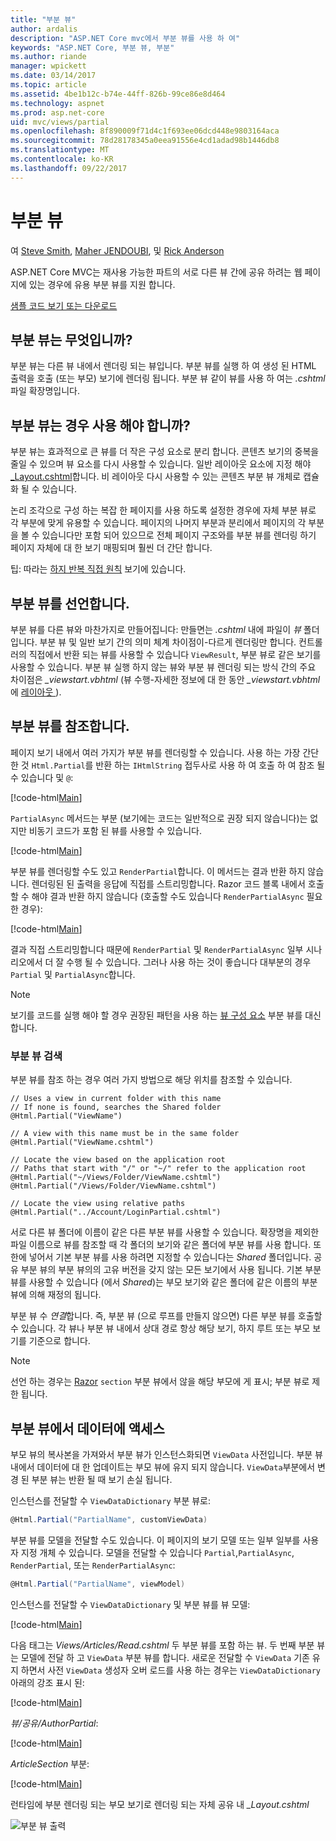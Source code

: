 ```yaml
---
title: "부분 뷰"
author: ardalis
description: "ASP.NET Core mvc에서 부분 뷰를 사용 하 여"
keywords: "ASP.NET Core, 부분 뷰, 부분"
ms.author: riande
manager: wpickett
ms.date: 03/14/2017
ms.topic: article
ms.assetid: 4be1b12c-b74e-44ff-826b-99ce86e8d464
ms.technology: aspnet
ms.prod: asp.net-core
uid: mvc/views/partial
ms.openlocfilehash: 8f890009f71d4c1f693ee06dcd448e9803164aca
ms.sourcegitcommit: 78d28178345a0eea91556e4cd1adad98b1446db8
ms.translationtype: MT
ms.contentlocale: ko-KR
ms.lasthandoff: 09/22/2017
---
```

# <a name="partial-views"></a>부분 뷰

여 [Steve Smith](https://ardalis.com/), [Maher JENDOUBI](https://twitter.com/maherjend), 및 [Rick Anderson](https://twitter.com/RickAndMSFT)

ASP.NET Core MVC는 재사용 가능한 파트의 서로 다른 뷰 간에 공유 하려는 웹 페이지에 있는 경우에 유용 부분 뷰를 지원 합니다.

[샘플 코드 보기 또는 다운로드](https://github.com/aspnet/Docs/tree/master/aspnetcore/mvc/views/partial/sample)

## <a name="what-are-partial-views"></a>부분 뷰는 무엇입니까?

부분 뷰는 다른 뷰 내에서 렌더링 되는 뷰입니다. 부분 뷰를 실행 하 여 생성 된 HTML 출력을 호출 (또는 부모) 보기에 렌더링 됩니다. 부분 뷰 같이 뷰를 사용 하 여는 *.cshtml* 파일 확장명입니다.

## <a name="when-should-i-use-partial-views"></a>부분 뷰는 경우 사용 해야 합니까?

부분 뷰는 효과적으로 큰 뷰를 더 작은 구성 요소로 분리 합니다. 콘텐츠 보기의 중복을 줄일 수 있으며 뷰 요소를 다시 사용할 수 있습니다. 일반 레이아웃 요소에 지정 해야 [_Layout.cshtml](layout.md)합니다. 비 레이아웃 다시 사용할 수 있는 콘텐츠 부분 뷰 개체로 캡슐화 될 수 있습니다.

논리 조각으로 구성 하는 복잡 한 페이지를 사용 하도록 설정한 경우에 자체 부분 뷰로 각 부분에 맞게 유용할 수 있습니다. 페이지의 나머지 부분과 분리에서 페이지의 각 부분을 볼 수 있습니다만 포함 되어 있으므로 전체 페이지 구조와를 부분 뷰를 렌더링 하기 페이지 자체에 대 한 보기 매핑되며 훨씬 더 간단 합니다.

팁: 따라는 [하지 반복 직접 원칙](http://deviq.com/don-t-repeat-yourself/) 보기에 있습니다.

## <a name="declaring-partial-views"></a>부분 뷰를 선언합니다.

부분 뷰를 다른 뷰와 마찬가지로 만들어집니다: 만들면는 *.cshtml* 내에 파일이 *뷰* 폴더입니다. 부분 뷰 및 일반 보기 간의 의미 체계 차이점이-다르게 렌더링만 합니다. 컨트롤러의 직접에서 반환 되는 뷰를 사용할 수 있습니다 `ViewResult`, 부분 뷰로 같은 보기를 사용할 수 있습니다. 부분 뷰 실행 하지 않는 뷰와 부분 뷰 렌더링 되는 방식 간의 주요 차이점은 *_viewstart.vbhtml* (뷰 수행-자세한 정보에 대 한 동안 *_viewstart.vbhtml* 에 [레이아웃 ](layout.md)).

## <a name="referencing-a-partial-view"></a>부분 뷰를 참조합니다.

페이지 보기 내에서 여러 가지가 부분 뷰를 렌더링할 수 있습니다. 사용 하는 가장 간단한 것 `Html.Partial`를 반환 하는 `IHtmlString` 접두사로 사용 하 여 호출 하 여 참조 될 수 있습니다 및 `@`:

[!code-html[Main](partial/sample/src/PartialViewsSample/Views/Home/About.cshtml?range=9)]

`PartialAsync` 메서드는 부분 (보기에는 코드는 일반적으로 권장 되지 않습니다)는 없지만 비동기 코드가 포함 된 뷰를 사용할 수 있습니다.

[!code-html[Main](partial/sample/src/PartialViewsSample/Views/Home/About.cshtml?range=8)]

부분 뷰를 렌더링할 수도 있고 `RenderPartial`합니다. 이 메서드는 결과 반환 하지 않습니다. 렌더링된 된 출력을 응답에 직접를 스트리밍합니다. Razor 코드 블록 내에서 호출할 수 해야 결과 반환 하지 않습니다 (호출할 수도 있습니다 `RenderPartialAsync` 필요한 경우):

[!code-html[Main](partial/sample/src/PartialViewsSample/Views/Home/About.cshtml?range=10-12)]

결과 직접 스트리밍합니다 때문에 `RenderPartial` 및 `RenderPartialAsync` 일부 시나리오에서 더 잘 수행 될 수 있습니다. 그러나 사용 하는 것이 좋습니다 대부분의 경우 `Partial` 및 `PartialAsync`합니다.

> [!NOTE]
> 보기를 코드를 실행 해야 할 경우 권장된 패턴을 사용 하는 [뷰 구성 요소](view-components.md) 부분 뷰를 대신 합니다.

### <a name="partial-view-discovery"></a>부분 뷰 검색

부분 뷰를 참조 하는 경우 여러 가지 방법으로 해당 위치를 참조할 수 있습니다.

```text
// Uses a view in current folder with this name
// If none is found, searches the Shared folder
@Html.Partial("ViewName")

// A view with this name must be in the same folder
@Html.Partial("ViewName.cshtml")

// Locate the view based on the application root
// Paths that start with "/" or "~/" refer to the application root
@Html.Partial("~/Views/Folder/ViewName.cshtml")
@Html.Partial("/Views/Folder/ViewName.cshtml")

// Locate the view using relative paths
@Html.Partial("../Account/LoginPartial.cshtml")
```

서로 다른 뷰 폴더에 이름이 같은 다른 부분 뷰를 사용할 수 있습니다. 확장명을 제외한 파일 이름으로 뷰를 참조할 때 각 폴더의 보기와 같은 폴더에 부분 뷰를 사용 합니다. 또한에 넣어서 기본 부분 뷰를 사용 하려면 지정할 수 있습니다는 *Shared* 폴더입니다. 공유 부분 뷰의 부분 뷰의의 고유 버전을 갖지 않는 모든 보기에서 사용 됩니다. 기본 부분 뷰를 사용할 수 있습니다 (에서 *Shared*)는 부모 보기와 같은 폴더에 같은 이름의 부분 뷰에 의해 재정의 됩니다.

부분 뷰 수 *연결*합니다. 즉, 부분 뷰 (으로 루프를 만들지 않으면) 다른 부분 뷰를 호출할 수 있습니다. 각 뷰나 부분 뷰 내에서 상대 경로 항상 해당 보기, 하지 루트 또는 부모 보기를 기준으로 합니다.

> [!NOTE]
> 선언 하는 경우는 [Razor](razor.md) `section` 부분 뷰에서 않을 해당 부모에 게 표시; 부분 뷰로 제한 됩니다.

## <a name="accessing-data-from-partial-views"></a>부분 뷰에서 데이터에 액세스

부모 뷰의 복사본을 가져와서 부분 뷰가 인스턴스화되면 `ViewData` 사전입니다. 부분 뷰 내에서 데이터에 대 한 업데이트는 부모 뷰에 유지 되지 않습니다. `ViewData`부분에서 변경 된 부분 뷰는 반환 될 때 보기 손실 됩니다.

인스턴스를 전달할 수 `ViewDataDictionary` 부분 뷰로:

```csharp
@Html.Partial("PartialName", customViewData)
   ```

부분 뷰를 모델을 전달할 수도 있습니다. 이 페이지의 보기 모델 또는 일부 일부를 사용자 지정 개체 수 있습니다. 모델을 전달할 수 있습니다 `Partial`,`PartialAsync`, `RenderPartial`, 또는 `RenderPartialAsync`:

```csharp
@Html.Partial("PartialName", viewModel)
   ```

인스턴스를 전달할 수 `ViewDataDictionary` 및 부분 뷰를 뷰 모델:

[!code-html[Main](partial/sample/src/PartialViewsSample/Views/Articles/Read.cshtml?range=15-16)]

다음 태그는 *Views/Articles/Read.cshtml* 두 부분 뷰를 포함 하는 뷰. 두 번째 부분 뷰는 모델에 전달 하 고 `ViewData` 부분 뷰를 합니다. 새로운 전달할 수 `ViewData` 기존 유지 하면서 사전 `ViewData` 생성자 오버 로드를 사용 하는 경우는 `ViewDataDictionary` 아래의 강조 표시 된:

[!code-html[Main](partial/sample/src/PartialViewsSample/Views/Articles/Read.cshtml)]

*뷰/공유/AuthorPartial*:

[!code-html[Main](partial/sample/src/PartialViewsSample/Views/Shared/AuthorPartial.cshtml)]

*ArticleSection* 부분:

[!code-html[Main](partial/sample/src/PartialViewsSample/Views/Articles/ArticleSection.cshtml)]

런타임에 부분 렌더링 되는 부모 보기로 렌더링 되는 자체 공유 내 *_Layout.cshtml*

![부분 뷰 출력](partial/_static/output.png)
